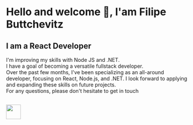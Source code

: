<h1>Hello and welcome 👋, I'am Filipe Buttchevitz</h1>

<h2 >I am a React Developer</h2>
<p>
I'm improving my skills with Node JS and .NET.<br/> I have a goal of becoming a versatile fullstack developer.<br/> Over the past few months, I've been specializing as an all-around developer, focusing on React, Node.js, and .NET. I look forward to applying and expanding these skills on future projects. <br/>For any questions, please don't hesitate to get in touch</p>

<h2></h2>
<p align="left" dir="auto">
  <img height="40em" src="https://skillicons.dev/icons?i=html,css,javascript,typescript,git,cs,vite,react,nodejs,tailwind"/>
</p>
